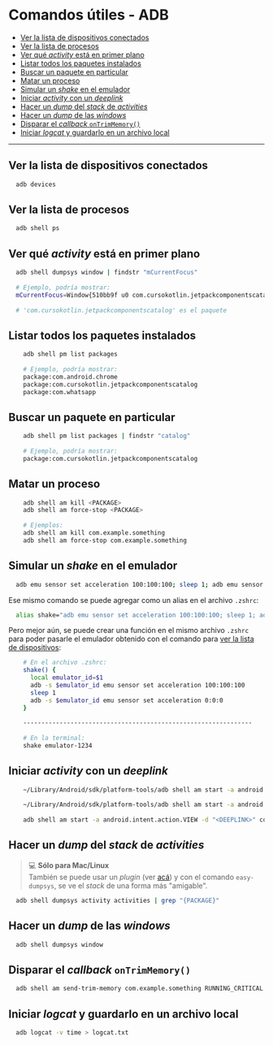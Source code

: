 # Comandos útiles - ADB 

- [Ver la lista de dispositivos conectados](#ver-la-lista-de-dispositivos-conectados)
- [Ver la lista de procesos](#ver-la-lista-de-procesos)
- [Ver qué *activity* está en primer plano](#ver-qué-activity-está-en-primer-plano)
- [Listar todos los paquetes instalados](#listar-todos-los-paquetes-instalados)
- [Buscar un paquete en particular](#buscar-un-paquete-en-particular)
- [Matar un proceso](#matar-un-proceso)
- [Simular un *shake* en el emulador](#simular-un-shake-en-el-emulador)
- [Iniciar *activity* con un *deeplink*](#iniciar-activity-con-un-deeplink)
- [Hacer un *dump* del *stack* de *activities*](#hacer-un-dump-del-stack-de-activities)
- [Hacer un *dump* de las *windows*](#hacer-un-dump-de-las-windows)
- [Disparar el *callback* `onTrimMemory()`](#disparar-el-callback-ontrimmemory)
- [Iniciar *logcat* y guardarlo en un archivo local](#iniciar-logcat-y-guardarlo-en-un-archivo-local)

---

## Ver la lista de dispositivos conectados

```bash
  adb devices
```

## Ver la lista de procesos

```bash
  adb shell ps
```

## Ver qué *activity* está en primer plano

```bash
  adb shell dumpsys window | findstr "mCurrentFocus"
  
  # Ejemplo, podría mostrar: 
  mCurrentFocus=Window{510bb9f u0 com.cursokotlin.jetpackcomponentscatalog/com.cursokotlin.jetpackcomponentscatalog.MainActivity}
  
  # 'com.cursokotlin.jetpackcomponentscatalog' es el paquete
```

## Listar todos los paquetes instalados

```bash
    adb shell pm list packages
    
    # Ejemplo, podría mostrar:
    package:com.android.chrome
    package:com.cursokotlin.jetpackcomponentscatalog
    package:com.whatsapp
```

## Buscar un paquete en particular

```bash
    adb shell pm list packages | findstr "catalog"
    
    # Ejemplo, podría mostrar:
    package:com.cursokotlin.jetpackcomponentscatalog
```

## Matar un proceso

```bash
    adb shell am kill <PACKAGE>
    adb shell am force-stop <PACKAGE>
    
    # Ejemplos:
    adb shell am kill com.example.something
    adb shell am force-stop com.example.something
```

## Simular un *shake* en el emulador

```bash
  adb emu sensor set acceleration 100:100:100; sleep 1; adb emu sensor set acceleration 0:0:0
```

Ese mismo comando se puede agregar como un alias en el archivo `.zshrc`:

```bash
  alias shake="adb emu sensor set acceleration 100:100:100; sleep 1; adb emu sensor set acceleration 0:0:0"
```

Pero mejor aún, se puede crear una función en el mismo archivo `.zshrc` para poder pasarle el emulador obtenido con el comando para [ver la lista de dispositivos](#ver-la-lista-de-dispositivos-conectados):

```bash
    # En el archivo .zshrc:
    shake() {
      local emulator_id=$1
      adb -s $emulator_id emu sensor set acceleration 100:100:100
      sleep 1
      adb -s $emulator_id emu sensor set acceleration 0:0:0
    }
    
    ---------------------------------------------------------------
    
    # En la terminal:
    shake emulator-1234
```

## Iniciar *activity* con un *deeplink*

```bash
    ~/Library/Android/sdk/platform-tools/adb shell am start -a android.intent.action.VIEW -d "<DEEPLINK>" com.example.something
    
    ~/Library/Android/sdk/platform-tools/adb shell am start -a android.intent.action.VIEW -d "<DEEPLINK>" com.example.something
    
    adb shell am start -a android.intent.action.VIEW -d "<DEEPLINK>" com.example.something
```

## Hacer un *dump* del *stack* de *activities*
> 💻 **Sólo para Mac/Linux**  
> También se puede usar un *plugin* (ver [acá](https://github.com/Kardelio/easy-dumpsys)) y con el comando `easy-dumpsys`, se ve el *stack* de una forma más "amigable".

```bash
  adb shell dumpsys activity activities | grep "{PACKAGE}"
```


## Hacer un *dump* de las *windows*

```bash
  adb shell dumpsys window
```

## Disparar el *callback* `onTrimMemory()`

```bash
  adb shell am send-trim-memory com.example.something RUNNING_CRITICAL
```

## Iniciar *logcat* y guardarlo en un archivo local

```bash
  adb logcat -v time > logcat.txt
```

